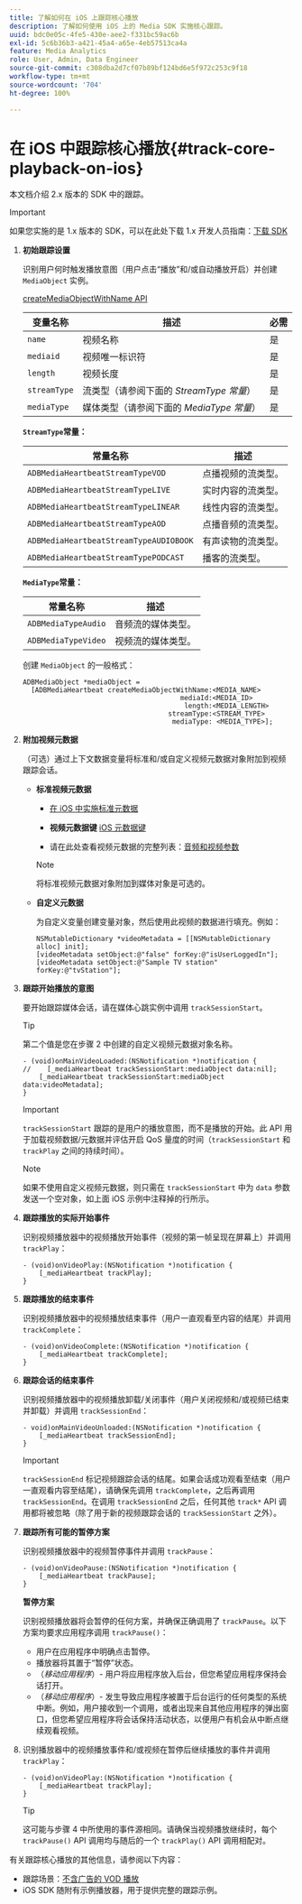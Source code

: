 ```yaml
---
title: 了解如何在 iOS 上跟踪核心播放
description: 了解如何使用 iOS 上的 Media SDK 实施核心跟踪。
uuid: bdc0e05c-4fe5-430e-aee2-f331bc59ac6b
exl-id: 5c6b36b3-a421-45a4-a65e-4eb57513ca4a
feature: Media Analytics
role: User, Admin, Data Engineer
source-git-commit: c308dba2d7cf07b89bf124bd6e5f972c253c9f18
workflow-type: tm+mt
source-wordcount: '704'
ht-degree: 100%

---
```


# 在 iOS 中跟踪核心播放{#track-core-playback-on-ios}

本文档介绍 2.x 版本的 SDK 中的跟踪。

>[!IMPORTANT]
>
>如果您实施的是 1.x 版本的 SDK，可以在此处下载 1.x 开发人员指南：[下载 SDK](/help/getting-started/download-sdks.md)

1. **初始跟踪设置**

   识别用户何时触发播放意图（用户点击“播放”和/或自动播放开启）并创建 `MediaObject` 实例。

   [createMediaObjectWithName API](https://adobe-marketing-cloud.github.io/media-sdks/reference/ios/Classes/ADBMediaHeartbeat.html#//api/name/createMediaObjectWithName:mediaId:length:streamType:mediaType:)

   | 变量名称 | 描述 | 必需 |
   |---|---|---|
   | `name` | 视频名称 | 是 |
   | `mediaid` | 视频唯一标识符 | 是 |
   | `length` | 视频长度 | 是 |
   | `streamType` | 流类型（请参阅下面的 _StreamType 常量_） | 是 |
   | `mediaType` | 媒体类型（请参阅下面的 _MediaType 常量_） | 是 |

   **`StreamType`常量：**

   | 常量名称 | 描述 |
   |---|---|
   | `ADBMediaHeartbeatStreamTypeVOD` | 点播视频的流类型。 |
   | `ADBMediaHeartbeatStreamTypeLIVE` | 实时内容的流类型。 |
   | `ADBMediaHeartbeatStreamTypeLINEAR` | 线性内容的流类型。 |
   | `ADBMediaHeartbeatStreamTypeAOD` | 点播音频的流类型。 |
   | `ADBMediaHeartbeatStreamTypeAUDIOBOOK` | 有声读物的流类型。 |
   | `ADBMediaHeartbeatStreamTypePODCAST` | 播客的流类型。 |

   **`MediaType`常量：**

   | 常量名称 | 描述 |
   |---|---|
   | `ADBMediaTypeAudio` | 音频流的媒体类型。 |
   | `ADBMediaTypeVideo` | 视频流的媒体类型。 |

   创建 `MediaObject` 的一般格式：

   ```
   ADBMediaObject *mediaObject =  
     [ADBMediaHeartbeat createMediaObjectWithName:<MEDIA_NAME>
                                          mediaId:<MEDIA_ID>
                                           length:<MEDIA_LENGTH>                       
                                       streamType:<STREAM_TYPE>
                                        mediaType: <MEDIA_TYPE>];
   ```

1. **附加视频元数据**

   （可选）通过上下文数据变量将标准和/或自定义视频元数据对象附加到视频跟踪会话。

   * **标准视频元数据**

      * [在 iOS 中实施标准元数据](/help/use-cases/track-av-playback/impl-std-metadata/impl-std-metadata-ios.md)
      * **视频元数据键**
        [iOS 元数据键](/help/use-cases/track-av-playback/impl-std-metadata/ios-metadata-keys.md)

      * 请在此处查看视频元数据的完整列表：[音频和视频参数](/help/implementation/variables/audio-video-parameters.md)

     >[!NOTE]
     >
     >将标准视频元数据对象附加到媒体对象是可选的。

   * **自定义元数据**

     为自定义变量创建变量对象，然后使用此视频的数据进行填充。例如：

     ```
     NSMutableDictionary *videoMetadata = [[NSMutableDictionary alloc] init];
     [videoMetadata setObject:@"false" forKey:@"isUserLoggedIn"];
     [videoMetadata setObject:@"Sample TV station" forKey:@"tvStation"];
     ```

1. **跟踪开始播放的意图**

   要开始跟踪媒体会话，请在媒体心跳实例中调用 `trackSessionStart`。

   >[!TIP]
   >
   >第二个值是您在步骤 2 中创建的自定义视频元数据对象名称。

   ```
   - (void)onMainVideoLoaded:(NSNotification *)notification {
   //    [_mediaHeartbeat trackSessionStart:mediaObject data:nil];
       [_mediaHeartbeat trackSessionStart:mediaObject data:videoMetadata];
   }
   ```

   >[!IMPORTANT]
   >
   >`trackSessionStart` 跟踪的是用户的播放意图，而不是播放的开始。此 API 用于加载视频数据/元数据并评估开启 QoS 量度的时间（`trackSessionStart` 和 `trackPlay` 之间的持续时间）。

   >[!NOTE]
   >
   >如果不使用自定义视频元数据，则只需在 `trackSessionStart` 中为 `data` 参数发送一个空对象，如上面 iOS 示例中注释掉的行所示。

1. **跟踪播放的实际开始事件**

   识别视频播放器中的视频播放开始事件（视频的第一帧呈现在屏幕上）并调用 `trackPlay`：

   ```
   - (void)onVideoPlay:(NSNotification *)notification {
       [_mediaHeartbeat trackPlay];
   }
   ```

1. **跟踪播放的结束事件**

   识别视频播放器中的视频播放结束事件（用户一直观看至内容的结尾）并调用 `trackComplete`：

   ```
   - (void)onVideoComplete:(NSNotification *)notification {
       [_mediaHeartbeat trackComplete];
   }
   ```

1. **跟踪会话的结束事件**

   识别视频播放器中的视频播放卸载/关闭事件（用户关闭视频和/或视频已结束并卸载）并调用 `trackSessionEnd`：

   ```
   - void)onMainVideoUnloaded:(NSNotification *)notification {
       [_mediaHeartbeat trackSessionEnd];
   }
   ```

   >[!IMPORTANT]
   >
   >`trackSessionEnd` 标记视频跟踪会话的结尾。如果会话成功观看至结束（用户一直观看内容至结尾），请确保先调用 `trackComplete`，之后再调用 `trackSessionEnd`。在调用 `trackSessionEnd` 之后，任何其他 `track*` API 调用都将被忽略（除了用于新的视频跟踪会话的 `trackSessionStart` 之外）。

1. **跟踪所有可能的暂停方案**

   识别视频播放器中的视频暂停事件并调用 `trackPause`：

   ```
   - (void)onVideoPause:(NSNotification *)notification {
       [_mediaHeartbeat trackPause];
   }
   ```

   **暂停方案**

   识别视频播放器将会暂停的任何方案，并确保正确调用了 `trackPause`。以下方案均要求应用程序调用 `trackPause()`：

   * 用户在应用程序中明确点击暂停。
   * 播放器将其置于“暂停”状态。
   * （*移动应用程序*）- 用户将应用程序放入后台，但您希望应用程序保持会话打开。
   * （*移动应用程序*）- 发生导致应用程序被置于后台运行的任何类型的系统中断。例如，用户接收到一个调用，或者出现来自其他应用程序的弹出窗口，但您希望应用程序将会话保持活动状态，以便用户有机会从中断点继续观看视频。

1. 识别播放器中的视频播放事件和/或视频在暂停后继续播放的事件并调用 `trackPlay`：

   ```
   - (void)onVideoPlay:(NSNotification *)notification {
       [_mediaHeartbeat trackPlay];
   }
   ```

   >[!TIP]
   >
   >这可能与步骤 4 中所使用的事件源相同。请确保当视频播放继续时，每个 `trackPause()` API 调用均与随后的一个 `trackPlay()` API 调用相配对。

有关跟踪核心播放的其他信息，请参阅以下内容：

* 跟踪场景：[不含广告的 VOD 播放](/help/use-cases/tracking-scenarios/vod-no-intrs-details.md)
* iOS SDK 随附有示例播放器，用于提供完整的跟踪示例。
